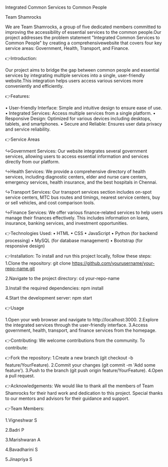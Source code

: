 Integrated Common Services to Common People


Team Shamrocks

We are Team Shamrocks, a group of five dedicated members committed to improving the accessibility of essential services to the common people.Our project addresses the problem statement "Integrated Common Services to Common People" by creating a comprehensivewebsite that covers four key service areas: 
Government, Health, Transport, and Finance.


👉Introduction:

Our project aims to bridge the gap between common people and essential services by integrating multiple services into a single, user-friendly website.This integration helps users access various services more conveniently and efficiently.


👉Features:

• User-friendly Interface: Simple and intuitive design to ensure ease of use.
• Integrated Services: Access multiple services from a single platform.
• Responsive Design: Optimized for various devices including desktops, tablets, and smartphones.
• Secure and Reliable: Ensures user data privacy and service reliability.


👉Service Areas 

↪Government Services:
Our website integrates several government services, allowing users to access essential information and services directly from our platform.

↪Health Services:
We provide a comprehensive directory of health services, including diagnostic centers, elder and nurse care centers, emergency services, health insurance, and the best hospitals in Chennai.

↪Transport Services:
Our transport services section includes on-spot service centers, MTC bus routes and timings, nearest service centers, buy or sell vehicles, and cost comparison tools.

↪Finance Services:
We offer various finance-related services to help users manage their finances effectively. This includes information on loans, insurance, banking services, and investment opportunities.


👉Technologies Used:
• HTML
• CSS
• JavaScript
• Python (for backend processing)
• MySQL (for database management)
• Bootstrap (for responsive design)


👉Installation:
To install and run this project locally, follow these steps:
1.Clone the repository:
git clone https://github.com/yourusername/your-repo-name.git

2.Navigate to the project directory:
cd your-repo-name

3.Install the required dependencies:
npm install

4.Start the development server:
npm start


👉Usage

1.Open your web browser and navigate to http://localhost:3000.
2.Explore the integrated services through the user-friendly interface.
3.Access government, health, transport, and finance services from the homepage.


👉Contributing:
We welcome contributions from the community. To contribute:


👉Fork the repository:
1.Create a new branch (git checkout -b feature/YourFeature).
2.Commit your changes (git commit -m 'Add some feature').
3.Push to the branch (git push origin feature/YourFeature).
4.Open a pull request.


👉Acknowledgements:
We would like to thank all the members of Team Shamrocks for their hard work and dedication to this project. 
Special thanks to our mentors and advisors for their guidance and support.


👉Team Members:

1.Vigneshwar S

2.Badri P

3.Marishwaran A

4.Bavadharini S

5.Jinapriya S
